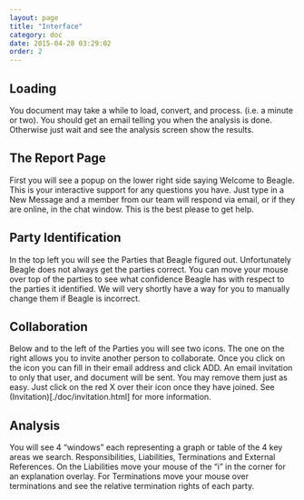 ```yaml
---
layout: page
title: "Interface"
category: doc
date: 2015-04-28 03:29:02
order: 2
---
```


Loading
-------
You document may take a while to load, convert, and process.  (i.e. a minute or two).  You should get an email telling you when the analysis is done.  Otherwise just wait and see the analysis screen show the results.

The Report Page
---------------
First you will see a popup on the lower right side saying Welcome to Beagle.  This is your interactive support for any questions you have.  Just type in a New Message and a member from our team will respond via email, or if they are online, in the chat window.  This is the best please to get help.  

Party Identification
--------------------
In the top left you will see the Parties that Beagle figured out.  Unfortunately Beagle does not always get the parties correct.    You can move your mouse over top of the parties to see what confidence Beagle has with respect to the parties it identified.  We will very shortly have a way for you to manually change them if Beagle is incorrect.

Collaboration
-------------
Below and to the left of the Parties you will see two icons.  The one on the right allows you to invite another person to collaborate.  Once you click on the icon you can fill in their email address and click ADD.  An email invitation to only that user, and document will be sent.  You may remove them just as easy.  Just click on the red X over their icon once they have joined. See (Invitation)[./doc/invitation.html] for more information.

Analysis
--------
You will see 4 “windows” each representing a graph or table of the 4 key areas we search.  Responsibilities, Liabilities, Terminations and External References.  On the Liabilities move your mouse of the “i” in the corner for an explanation overlay.  For Terminations move your mouse over terminations and see the relative termination rights of each party.
